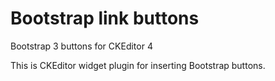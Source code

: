 # Bootstrap link buttons
Bootstrap 3 buttons for CKEditor 4

This is CKEditor widget plugin for inserting Bootstrap buttons.
